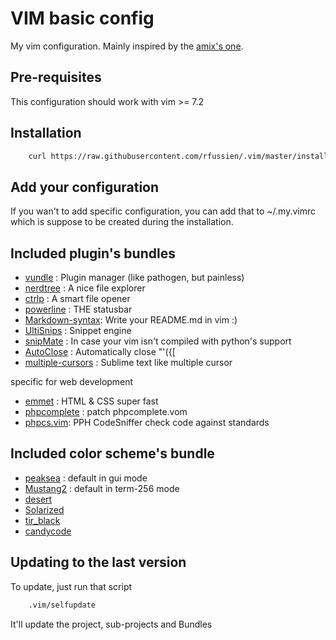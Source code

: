 # VIM basic config

My vim configuration.
Mainly inspired by the [amix's one](https://github.com/amix/vimrc).

## Pre-requisites

This configuration should work with vim >= 7.2

## Installation
```bash
    curl https://raw.githubusercontent.com/rfussien/.vim/master/installer -O && sh installer && rm installer
```

## Add your configuration
If you wan't to add specific configuration, you can add that to ~/.my.vimrc
which is suppose to be created during the installation.


## Included plugin's bundles
 * [vundle](https://github.com/marik/Vundle.vim) : Plugin manager (like pathogen, but painless)
 * [nerdtree](https://github.com/scrooloose/nerdtree) : A nice file explorer
 * [ctrlp](https://github.com/kien/ctrlp.vim) : A smart file opener
 * [powerline](https://github.com/Lokaltog/vim-powerline) : THE statusbar
 * [Markdown-syntax](https://github.com/vim-scripts/Markdown-syntax.git): Write your README.md in vim :)
 * [UltiSnips](https://github.com/SirVer/ultisnips) : Snippet engine
 * [snipMate](https://github.com/vim-scripts/snipMate.git) : In case your vim isn't compiled with python's support
 * [AutoClose](https://github.com/vim-scripts/AutoClose.git) : Automatically close "'({[
 * [multiple-cursors](https://github.com/terryma/vim-multiple-cursors) : Sublime text like multiple cursor

specific for web development

 * [emmet](https://github.com/mattn/emmet-vim) : HTML & CSS super fast
 * [phpcomplete](https://github.com/shawncplus/phpcomplete.vim) : patch phpcomplete.vom
 * [phpcs.vim](https://github.com/vim-scripts/phpcodesniffer.vim.git): PPH CodeSniffer check code against standards

## Included color scheme's bundle
 * [peaksea](https://github.com/vim-scripts/peaksea.git) : default in gui mode
 * [Mustang2](https://github.com/vim-scripts/Mustang2.git) : default in term-256 mode
 * [desert](https://github.com/vim-scripts/desert.vim.git)
 * [Solarized](https://github.com/vim-scripts/Solarized.git)
 * [tir_black](https://github.com/vim-scripts/tir_black.git)
 * [candycode](https://github.com/vim-scripts/candycode.vim.git)

## Updating to the last version
To update, just run that script
```bash
	.vim/selfupdate
```

It'll update the project, sub-projects and Bundles

